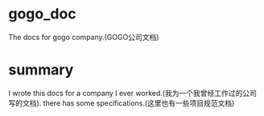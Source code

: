 # gogo_doc
The docs for gogo company.(GOGO公司文档)
# summary
I wrote this docs for a company I ever worked.(我为一个我曾经工作过的公司写的文档).
there has some specifications.(这里也有一些项目规范文档)
